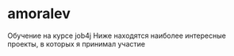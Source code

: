 # amoralev
Обучение на курсе job4j
Ниже находятся наиболее интересные проекты, в которых я принимал участие